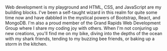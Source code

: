 Web development is my playground and HTML, CSS, and JavaScript are my building blocks. I've been a self-taught wizard in this realm for quite some time now and have dabbled in the mystical powers of Bootstrap, React, and MongoDB. I'm also a proud member of the Grand Rapids Web Development Group where I share my coding joy with others. When I'm not conjuring up new creations, you'll find me on my bike, diving into the depths of the ocean with my shark friends, tending to my buzzing bee friends, or baking up a storm in the kitchen.

